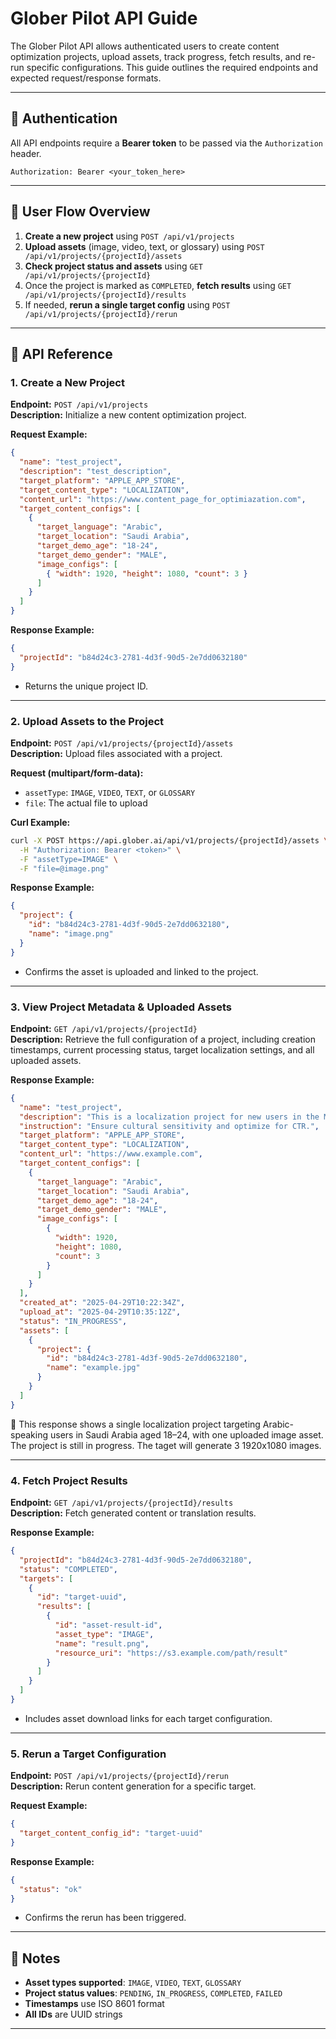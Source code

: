 # Glober Pilot API Guide

The Glober Pilot API allows authenticated users to create content optimization projects, upload assets, track progress, fetch results, and re-run specific configurations. This guide outlines the required endpoints and expected request/response formats.

---

## 🔐 Authentication

All API endpoints require a **Bearer token** to be passed via the `Authorization` header.

```http
Authorization: Bearer <your_token_here>
```

---

## 🧭 User Flow Overview

1. **Create a new project** using `POST /api/v1/projects`
2. **Upload assets** (image, video, text, or glossary) using `POST /api/v1/projects/{projectId}/assets`
3. **Check project status and assets** using `GET /api/v1/projects/{projectId}`
4. Once the project is marked as `COMPLETED`, **fetch results** using `GET /api/v1/projects/{projectId}/results`
5. If needed, **rerun a single target config** using `POST /api/v1/projects/{projectId}/rerun`

---

## 📘 API Reference

### 1. Create a New Project

**Endpoint:** `POST /api/v1/projects`  
**Description:** Initialize a new content optimization project.

**Request Example:**

```json
{
  "name": "test_project",
  "description": "test_description",
  "target_platform": "APPLE_APP_STORE",
  "target_content_type": "LOCALIZATION",
  "content_url": "https://www.content_page_for_optimiazation.com",
  "target_content_configs": [
    {
      "target_language": "Arabic",
      "target_location": "Saudi Arabia",
      "target_demo_age": "18-24",
      "target_demo_gender": "MALE",
      "image_configs": [
        { "width": 1920, "height": 1080, "count": 3 }
      ]
    }
  ]
}
```

**Response Example:**

```json
{
  "projectId": "b84d24c3-2781-4d3f-90d5-2e7dd0632180"
}
```

- Returns the unique project ID.

---

### 2. Upload Assets to the Project

**Endpoint:** `POST /api/v1/projects/{projectId}/assets`  
**Description:** Upload files associated with a project.

**Request (multipart/form-data):**

- `assetType`: `IMAGE`, `VIDEO`, `TEXT`, or `GLOSSARY`
- `file`: The actual file to upload

**Curl Example:**

```bash
curl -X POST https://api.glober.ai/api/v1/projects/{projectId}/assets \
  -H "Authorization: Bearer <token>" \
  -F "assetType=IMAGE" \
  -F "file=@image.png"
```

**Response Example:**

```json
{
  "project": {
    "id": "b84d24c3-2781-4d3f-90d5-2e7dd0632180",
    "name": "image.png"
  }
}
```

- Confirms the asset is uploaded and linked to the project.

---

### 3. View Project Metadata & Uploaded Assets

**Endpoint:** `GET /api/v1/projects/{projectId}`  
**Description:** Retrieve the full configuration of a project, including creation timestamps, current processing status, target localization settings, and all uploaded assets.

**Response Example:**

```json
{
  "name": "test_project",
  "description": "This is a localization project for new users in the Middle East.",
  "instruction": "Ensure cultural sensitivity and optimize for CTR.",
  "target_platform": "APPLE_APP_STORE",
  "target_content_type": "LOCALIZATION",
  "content_url": "https://www.example.com",
  "target_content_configs": [
    {
      "target_language": "Arabic",
      "target_location": "Saudi Arabia",
      "target_demo_age": "18-24",
      "target_demo_gender": "MALE",
      "image_configs": [
        {
          "width": 1920,
          "height": 1080,
          "count": 3
        }
      ]
    }
  ],
  "created_at": "2025-04-29T10:22:34Z",
  "upload_at": "2025-04-29T10:35:12Z",
  "status": "IN_PROGRESS",
  "assets": [
    {
      "project": {
        "id": "b84d24c3-2781-4d3f-90d5-2e7dd0632180",
        "name": "example.jpg"
      }
    }
  ]
}
```

📝 This response shows a single localization project targeting Arabic-speaking users in Saudi Arabia aged 18–24, with one uploaded image asset. The project is still in progress. The taget
will generate 3 1920x1080 images.

---
### 4. Fetch Project Results

**Endpoint:** `GET /api/v1/projects/{projectId}/results`  
**Description:** Fetch generated content or translation results.

**Response Example:**

```json
{
  "projectId": "b84d24c3-2781-4d3f-90d5-2e7dd0632180",
  "status": "COMPLETED",
  "targets": [
    {
      "id": "target-uuid",
      "results": [
        {
          "id": "asset-result-id",
          "asset_type": "IMAGE",
          "name": "result.png",
          "resource_uri": "https://s3.example.com/path/result"
        }
      ]
    }
  ]
}
```

- Includes asset download links for each target configuration.

---

### 5. Rerun a Target Configuration

**Endpoint:** `POST /api/v1/projects/{projectId}/rerun`  
**Description:** Rerun content generation for a specific target.

**Request Example:**

```json
{
  "target_content_config_id": "target-uuid"
}
```

**Response Example:**

```json
{
  "status": "ok"
}
```

- Confirms the rerun has been triggered.

---

## 📝 Notes

- **Asset types supported**: `IMAGE`, `VIDEO`, `TEXT`, `GLOSSARY`
- **Project status values**: `PENDING`, `IN_PROGRESS`, `COMPLETED`, `FAILED`
- **Timestamps** use ISO 8601 format
- **All IDs** are UUID strings

---